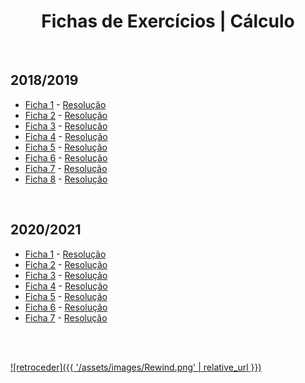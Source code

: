 <h1 align="center">Fichas de Exercícios | Cálculo</h1>

<br>

## 2018/2019
* [Ficha 1](Calculo_folha1.pdf) - [Resolução](html/Folha1.html)
* [Ficha 2](Calculo_folha2.pdf) - [Resolução](html/Folha%202.html)
* [Ficha 3](Calculo_folha3.pdf) - [Resolução](html/Folha%203.html)
* [Ficha 4](Calculo_folha4.pdf) - [Resolução](html/Folha%204.html)
* [Ficha 5](CalculoEE_folha5.pdf) - [Resolução](html/Folha5.html)
* [Ficha 6](CalculoEE_folha6.pdf) - [Resolução](html/Folha6.html)
* [Ficha 7](Calculo_folha7.pdf) - [Resolução](html/Folha7.html)
* [Ficha 8](Calculo_folha8.pdf) - [Resolução](html/Folha8.html)

<br>

## 2020/2021
* [Ficha 1](Ex1-2021.pdf) - [Resolução](Ex1-2021-res.pdf)
* [Ficha 2](Ex2-2021.pdf) - [Resolução](Ex2-2021-res.pdf)
* [Ficha 3](Ex3-2021.pdf) - [Resolução](Ex3-2021-res.pdf)
* [Ficha 4](Ex4-2021.pdf) - [Resolução](Ex4-2021-res.pdf)
* [Ficha 5](Ex5-2021.pdf) - [Resolução](Ex5-2021-res.pdf)
* [Ficha 6](Ex6-2021.pdf) - [Resolução](Ex6-2021-res.pdf)
* [Ficha 7](Ex7-2021.pdf) - [Resolução](Ex7-2021-res.pdf)

<br><br>

[![retroceder]({{ '/assets/images/Rewind.png' | relative_url }})](https://david81820.github.io/Recursos-LCC/calculo)